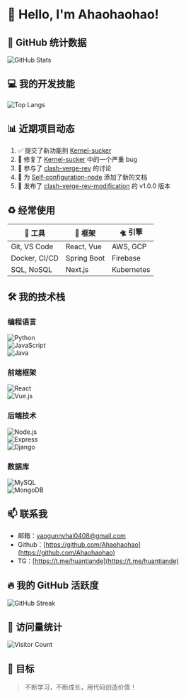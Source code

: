 # 🚀 Hello, I'm Ahaohaohao!  

## 🌟 GitHub 统计数据  
![GitHub Stats](https://github-readme-stats.vercel.app/api?username=Ahaohaohao&show_icons=true&theme=radical&count_private=true)  

## 💻 我的开发技能  
![Top Langs](https://github-readme-stats.vercel.app/api/top-langs/?username=Ahaohaohao&layout=compact&theme=radical)  

## 📊 近期项目动态  
<!--START_SECTION:activity-->  
1. ✅ 提交了新功能到 [Kernel-sucker](https://github.com/Ahaohaohao/Kernel-sucker)  
2. 🐛 修复了 [Kernel-sucker](https://github.com/Ahaohaohao/Kernel-sucker) 中的一个严重 bug  
3. 💬 参与了 [clash-verge-rev](https://github.com/clash-verge-rev/clash-verge-rev) 的讨论  
4. 🌟 为 [Self-configuration-node](https://github.com/Ahaohaohao/Self-configuration-node) 添加了新的文档  
5. 🎉 发布了 [clash-verge-rev-modification](https://github.com/Ahaohaohao/clash-verge-rev-modification) 的 v1.0.0 版本  
<!--END_SECTION:activity-->  

## ♻️ 经常使用
| 🔭 工具 | 🌌 框架 | 🛸 引擎 |
|--------------|------------|------------|
| Git, VS Code | React, Vue | AWS, GCP  |
| Docker, CI/CD | Spring Boot | Firebase |
| SQL, NoSQL  | Next.js    | Kubernetes|

## 🛠️ 我的技术栈  
### 编程语言  
![Python](https://img.shields.io/badge/Python-3776AB?style=for-the-badge&logo=python&logoColor=white)  
![JavaScript](https://img.shields.io/badge/JavaScript-F7DF1E?style=for-the-badge&logo=javascript&logoColor=black)  
![Java](https://img.shields.io/badge/Java-ED8B00?style=for-the-badge&logo=java&logoColor=white)  

### 前端框架  
![React](https://img.shields.io/badge/React-20232A?style=for-the-badge&logo=react&logoColor=61DAFB)  
![Vue.js](https://img.shields.io/badge/Vue.js-35495E?style=for-the-badge&logo=vue.js&logoColor=4FC08D)  

### 后端技术  
![Node.js](https://img.shields.io/badge/Node.js-43853D?style=for-the-badge&logo=node.js&logoColor=white)  
![Express](https://img.shields.io/badge/Express.js-404D59?style=for-the-badge)  
![Django](https://img.shields.io/badge/Django-092E20?style=for-the-badge&logo=django&logoColor=white)  

### 数据库  
![MySQL](https://img.shields.io/badge/MySQL-00000F?style=for-the-badge&logo=mysql&logoColor=white)  
![MongoDB](https://img.shields.io/badge/MongoDB-4EA94B?style=for-the-badge&logo=mongodb&logoColor=white)  

## 📫 联系我  
- 邮箱：[yaogunnvhai0408@gmail.com](mailto:yaogunnvhai0408@gmail.com)  
- Github：[https://github.com/Ahaohaohao](https://github.com/Ahaohaohao)  
- TG：[https://t.me/huantiande](https://t.me/huantiande)  

## 🔥 我的 GitHub 活跃度  
![GitHub Streak](https://github-readme-streak-stats.herokuapp.com/?user=Ahaohaohao&theme=radical)  

## 🌟 访问量统计  
![Visitor Count](https://profile-counter.glitch.me/Ahaohaohao/count.svg)  

## 🎯 目标  
> 不断学习，不断成长，用代码创造价值！  
    